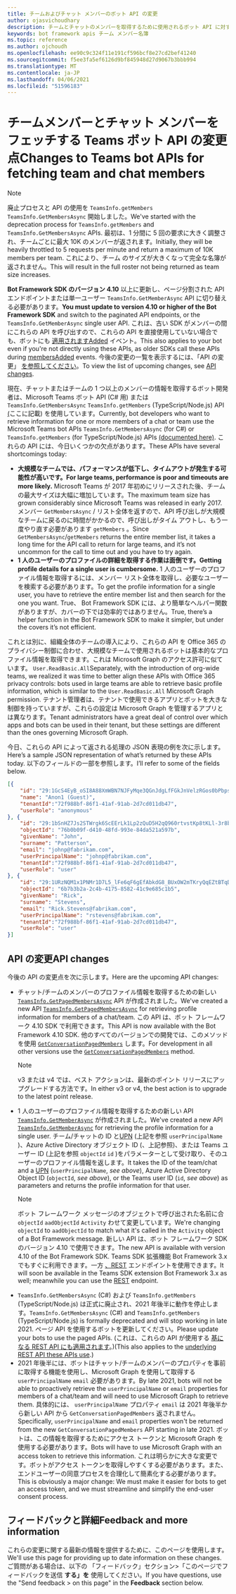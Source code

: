 ```yaml
---
title: チームおよびチャット メンバーのボット API の変更
author: ojasvichoudhary
description: チームとチャットのメンバーを取得するために使用されるボット API に対する今後の変更と進行中の変更について説明します。
keywords: bot framework apis チーム メンバー名簿
ms.topic: reference
ms.author: ojchoudh
ms.openlocfilehash: ee90c9c324f11e191cf596bcf8e27cd2bef41240
ms.sourcegitcommit: f5ee3fa5ef6126d9bf845948d27d9067b3bbb994
ms.translationtype: MT
ms.contentlocale: ja-JP
ms.lasthandoff: 04/06/2021
ms.locfileid: "51596183"
---
```

# <a name="changes-to-teams-bot-apis-for-fetching-team-and-chat-members"></a><span data-ttu-id="cfdd5-104">チームメンバーとチャット メンバーをフェッチする Teams ボット API の変更点</span><span class="sxs-lookup"><span data-stu-id="cfdd5-104">Changes to Teams bot APIs for fetching team and chat members</span></span>

>[!NOTE]
> <span data-ttu-id="cfdd5-105">廃止プロセスと API の使用を `TeamsInfo.getMembers` `TeamsInfo.GetMembersAsync` 開始しました。</span><span class="sxs-lookup"><span data-stu-id="cfdd5-105">We've started with the deprecation process for `TeamsInfo.getMembers` and `TeamsInfo.GetMembersAsync` APIs.</span></span> <span data-ttu-id="cfdd5-106">最初は、1 分間に 5 回の要求に大きく調整され、チームごとに最大 10K のメンバーが返されます。</span><span class="sxs-lookup"><span data-stu-id="cfdd5-106">Initially, they will be heavily throttled to 5 requests per minute and return a maximum of 10K members per team.</span></span> <span data-ttu-id="cfdd5-107">これにより、チーム のサイズが大きくなって完全な名簿が返されません。</span><span class="sxs-lookup"><span data-stu-id="cfdd5-107">This will result in the full roster not being returned as team size increases.</span></span> 
> 
> <span data-ttu-id="cfdd5-108">**Bot Framework SDK のバージョン 4.10** 以上に更新し、ページ分割された API エンドポイントまたは単一ユーザー `TeamsInfo.GetMemberAsync` API に切り替える必要があります。</span><span class="sxs-lookup"><span data-stu-id="cfdd5-108">**You must update to version 4.10 or higher of the Bot Framework SDK** and switch to the paginated API endpoints, or the `TeamsInfo.GetMemberAsync` single user API.</span></span> <span data-ttu-id="cfdd5-109">これは、古い SDK がメンバーの間にこれらの API を呼び出すので、これらの API を直接使用していない場合でも、ボットにも [適用されますAdded](../bots/how-to/conversations/subscribe-to-conversation-events.md#team-members-added) イベント。</span><span class="sxs-lookup"><span data-stu-id="cfdd5-109">This also applies to your bot even if you're not directly using these APIs, as older SDKs call these APIs during [membersAdded](../bots/how-to/conversations/subscribe-to-conversation-events.md#team-members-added) events.</span></span> <span data-ttu-id="cfdd5-110">今後の変更の一覧を表示するには、「API の変更」 [を参照してください](team-chat-member-api-changes.md#api-changes)。</span><span class="sxs-lookup"><span data-stu-id="cfdd5-110">To view the list of upcoming changes, see [API changes](team-chat-member-api-changes.md#api-changes).</span></span> 

<span data-ttu-id="cfdd5-111">現在、チャットまたはチームの 1 つ以上のメンバーの情報を取得するボット開発者は、Microsoft Teams ボット API (C# 用) または `TeamsInfo.GetMembersAsync` `TeamsInfo.getMembers` (TypeScript/Node.js) API [(](../bots/how-to/get-teams-context.md#fetching-the-roster-or-user-profile)ここに記載) を使用しています。</span><span class="sxs-lookup"><span data-stu-id="cfdd5-111">Currently, bot developers who want to retrieve information for one or more members of a chat or team use the Microsoft Teams bot APIs `TeamsInfo.GetMembersAsync` (for C#) or `TeamsInfo.getMembers` (for TypeScript/Node.js) APIs [(documented here)](../bots/how-to/get-teams-context.md#fetching-the-roster-or-user-profile).</span></span> <span data-ttu-id="cfdd5-112">これらの API には、今日いくつかの欠点があります。</span><span class="sxs-lookup"><span data-stu-id="cfdd5-112">These APIs have several shortcomings today:</span></span>

* <span data-ttu-id="cfdd5-113">**大規模なチームでは、パフォーマンスが低下し、タイムアウトが発生する可能性が高いです。**</span><span class="sxs-lookup"><span data-stu-id="cfdd5-113">**For large teams, performance is poor and timeouts are more likely.**</span></span> <span data-ttu-id="cfdd5-114">Microsoft Teams が 2017 年初めにリリースされた後、チームの最大サイズは大幅に増加しています。</span><span class="sxs-lookup"><span data-stu-id="cfdd5-114">The maximum team size has grown considerably since Microsoft Teams was released in early 2017.</span></span> <span data-ttu-id="cfdd5-115">メンバー `GetMembersAsync` / リスト全体を返すので、API 呼び出しが大規模なチームに戻るのに時間がかかるので、呼び出しがタイム アウトし、もう一度やり直す必要があります `getMembers` 。</span><span class="sxs-lookup"><span data-stu-id="cfdd5-115">Since `GetMembersAsync`/`getMembers` returns the entire member list, it takes a long time for the API call to return for large teams, and it’s not uncommon for the call to time out and you have to try again.</span></span>
* <span data-ttu-id="cfdd5-116">**1 人のユーザーのプロファイルの詳細を取得する作業は面倒です。**</span><span class="sxs-lookup"><span data-stu-id="cfdd5-116">**Getting profile details for a single user is cumbersome.**</span></span> <span data-ttu-id="cfdd5-117">1 人のユーザーのプロファイル情報を取得するには、メンバー リスト全体を取得し、必要なユーザーを検索する必要があります。</span><span class="sxs-lookup"><span data-stu-id="cfdd5-117">To get the profile information for a single user, you have to retrieve the entire member list and then search for the one you want.</span></span> <span data-ttu-id="cfdd5-118">True、 Bot Framework SDK には、より簡単なヘルパー関数がありますが、カバーの下では効率的ではありません。</span><span class="sxs-lookup"><span data-stu-id="cfdd5-118">True, there’s a helper function in the Bot Framework SDK to make it simpler, but under the covers it’s not efficient.</span></span>

<span data-ttu-id="cfdd5-119">これとは別に、組織全体のチームの導入により、これらの API を Office 365 のプライバシー制御に合わせ、大規模なチームで使用されるボットは基本的なプロファイル情報を取得できます。これは Microsoft Graph のアクセス許可に似ています。 `User.ReadBasic.All`</span><span class="sxs-lookup"><span data-stu-id="cfdd5-119">Separately, with the introduction of org-wide teams, we realized it was time to better align these APIs with Office 365 privacy controls: bots used in large teams are able to retrieve basic profile information, which is similar to the `User.ReadBasic.All` Microsoft Graph permission.</span></span> <span data-ttu-id="cfdd5-120">テナント管理者は、テナントで使用できるアプリとボットを大きな制御を持っていますが、これらの設定は Microsoft Graph を管理するアプリとは異なります。</span><span class="sxs-lookup"><span data-stu-id="cfdd5-120">Tenant administrators have a great deal of control over which apps and bots can be used in their tenant, but these settings are different than the ones governing Microsoft Graph.</span></span>

<span data-ttu-id="cfdd5-121">今日、これらの API によって返される処理の JSON 表現の例を次に示します。</span><span class="sxs-lookup"><span data-stu-id="cfdd5-121">Here’s a sample JSON representation of what’s returned by these APIs today.</span></span> <span data-ttu-id="cfdd5-122">以下のフィールドの一部を参照します。</span><span class="sxs-lookup"><span data-stu-id="cfdd5-122">I’ll refer to some of the fields below.</span></span>

```json
[{
    "id": "29:1GcS4EyB_oSI8A88XmWBN7NJFyMqe3QGnJdgLfFGkJnVelzRGos0bPbpsfJjcbAD22bmKc4GMbrY2g4JDrrA8vM06X1-cHHle4zOE6U4ttcc",
    "name": "Anon1 (Guest)",
    "tenantId":"72f988bf-86f1-41af-91ab-2d7cd011db47",
    "userRole": "anonymous"
}, {
    "id": "29:1bSnHZ7Js2STWrgk6ScEErLk1Lp2zQuD5H2qQ960rtvstKp8tKLl-3r8b6DoW0QxZimuTxk_kupZ1DBMpvIQQUAZL-PNj0EORDvRZXy8kvWk",
    "objectId": "76b0b09f-d410-48fd-993e-84da521a597b",
    "givenName": "John",
    "surname": "Patterson",
    "email": "johnp@fabrikam.com",
    "userPrincipalName": "johnp@fabrikam.com",
    "tenantId":"72f988bf-86f1-41af-91ab-2d7cd011db47",
    "userRole": "user"
}, {
    "id": "29:1URzNQM1x1PNMr1D7L5_lFe6qF6gEfAbkdG8_BUxOW2mTKryQqEZtBTqDt10-MghkzjYDuUj4KG6nvg5lFAyjOLiGJ4jzhb99WrnI7XKriCs",
    "objectId": "6b7b3b2a-2c4b-4175-8582-41c9e685c1b5",
    "givenName": "Rick",
    "surname": "Stevens",
    "email": "Rick.Stevens@fabrikam.com",
    "userPrincipalName": "rstevens@fabrikam.com",
    "tenantId":"72f988bf-86f1-41af-91ab-2d7cd011db47",
    "userRole": "user"
}]
```

## <a name="api-changes"></a><span data-ttu-id="cfdd5-123">API の変更</span><span class="sxs-lookup"><span data-stu-id="cfdd5-123">API changes</span></span>

<span data-ttu-id="cfdd5-124">今後の API の変更点を次に示します。</span><span class="sxs-lookup"><span data-stu-id="cfdd5-124">Here are the upcoming API changes:</span></span>

* <span data-ttu-id="cfdd5-125">チャット/チームのメンバーのプロファイル情報を取得するための新しい [`TeamsInfo.GetPagedMembersAsync`](~/bots/how-to/get-teams-context.md?tabs=dotnet#fetching-the-roster-or-user-profile) API が作成されました。</span><span class="sxs-lookup"><span data-stu-id="cfdd5-125">We've created a new API [`TeamsInfo.GetPagedMembersAsync`](~/bots/how-to/get-teams-context.md?tabs=dotnet#fetching-the-roster-or-user-profile) for retrieving profile information for members of a chat/team.</span></span> <span data-ttu-id="cfdd5-126">この API は、ボット フレームワーク 4.10 SDK で利用できます。</span><span class="sxs-lookup"><span data-stu-id="cfdd5-126">This API is now available with the Bot Framework 4.10 SDK.</span></span> <span data-ttu-id="cfdd5-127">他のすべてのバージョンでの開発では、このメソッドを使用 [`GetConversationPagedMembers`](/dotnet/api/microsoft.bot.connector.conversationsextensions.getconversationpagedmembersasync?view=botbuilder-dotnet-stable&preserve-view=true) します。</span><span class="sxs-lookup"><span data-stu-id="cfdd5-127">For development in all other versions use the [`GetConversationPagedMembers`](/dotnet/api/microsoft.bot.connector.conversationsextensions.getconversationpagedmembersasync?view=botbuilder-dotnet-stable&preserve-view=true) method.</span></span>
  > [!NOTE]
  > <span data-ttu-id="cfdd5-128">v3 または v4 では、ベスト アクションは、最新のポイント リリースにアップグレードする方法です。</span><span class="sxs-lookup"><span data-stu-id="cfdd5-128">In either v3 or v4, the best action is to upgrade to the latest point release.</span></span>
* <span data-ttu-id="cfdd5-129">1 人のユーザーのプロファイル情報を取得するための新しい API [`TeamsInfo.GetMemberAsync`](~/bots/how-to/get-teams-context.md?tabs=dotnet#get-single-member-details) が作成されました。</span><span class="sxs-lookup"><span data-stu-id="cfdd5-129">We've created a new API [`TeamsInfo.GetMemberAsync`](~/bots/how-to/get-teams-context.md?tabs=dotnet#get-single-member-details) for retrieving the profile information for a single user.</span></span> <span data-ttu-id="cfdd5-130">チーム/チャットの ID と[UPN](https://docs.microsoft.com/windows/win32/ad/naming-properties#userprincipalname) (上記を参照 `userPrincipalName` )、Azure Active Directory オブジェクト ID (、上記参照)、または Teams ユーザー ID (上記を参照 `objectId`  `id` )をパラメーターとして受け取り、そのユーザーのプロファイル情報を返します。</span><span class="sxs-lookup"><span data-stu-id="cfdd5-130">It takes the ID of the team/chat and a [UPN](https://docs.microsoft.com/windows/win32/ad/naming-properties#userprincipalname) (`userPrincipalName`, *see above*), Azure Active Directory Object ID (`objectId`, *see above*), or the Teams user ID (`id`, *see above*) as parameters and returns the profile information for that user.</span></span>
  > [!NOTE]
  > <span data-ttu-id="cfdd5-131">ボット フレームワーク メッセージのオブジェクトで呼び出された名前に合 `objectId` `aadObjectId` `Activity` わせて変更しています。</span><span class="sxs-lookup"><span data-stu-id="cfdd5-131">We're changing `objectId` to `aadObjectId` to match what it's called in the `Activity` object of a Bot Framework message.</span></span> <span data-ttu-id="cfdd5-132">新しい API は、ボット フレームワーク SDK のバージョン 4.10 で使用できます。</span><span class="sxs-lookup"><span data-stu-id="cfdd5-132">The new API is available with version 4.10 of the Bot Framework SDK.</span></span> <span data-ttu-id="cfdd5-133">Teams SDK 拡張機能 Bot Framework 3.x でもすぐに利用できます。一方 [、REST](~/bots/how-to/get-teams-context.md?tabs=json#get-single-member-details) エンドポイントを使用できます。</span><span class="sxs-lookup"><span data-stu-id="cfdd5-133">It will soon be available in the Teams SDK extension Bot Framework 3.x as well; meanwhile you can use the [REST](~/bots/how-to/get-teams-context.md?tabs=json#get-single-member-details) endpoint.</span></span>
* <span data-ttu-id="cfdd5-134">`TeamsInfo.GetMembersAsync` (C#) および `TeamsInfo.getMembers` (TypeScript/Node.js) は正式に廃止され、2021 年後半に動作を停止します。</span><span class="sxs-lookup"><span data-stu-id="cfdd5-134">`TeamsInfo.GetMembersAsync` (C#) and `TeamsInfo.getMembers` (TypeScript/Node.js) is formally deprecated and will stop working in late 2021.</span></span> <span data-ttu-id="cfdd5-135">ページ API を使用するボットを更新してください。</span><span class="sxs-lookup"><span data-stu-id="cfdd5-135">Please update your bots to use the paged APIs.</span></span> <span data-ttu-id="cfdd5-136">(これは、これらの API が使用する [基になる REST API にも適用されます](~/bots/how-to/get-teams-context.md?tabs=json)。)</span><span class="sxs-lookup"><span data-stu-id="cfdd5-136">(This also applies to the [underlying REST API these APIs use](~/bots/how-to/get-teams-context.md?tabs=json).)</span></span>
* <span data-ttu-id="cfdd5-137">2021 年後半には、ボットはチャット/チームのメンバーのプロパティを事前に取得する機能を使用し、Microsoft Graph を使用して取得する `userPrincipalName` `email` 必要があります。</span><span class="sxs-lookup"><span data-stu-id="cfdd5-137">By late 2021, bots will not be able to proactively retrieve the `userPrincipalName` or `email` properties for members of a chat/team and will need to use Microsoft Graph to retrieve them.</span></span> <span data-ttu-id="cfdd5-138">具体的には、 `userPrincipalName` プロパティ `email` は 2021 年後半から新しい API から `GetConversationPagedMembers` 返されません。</span><span class="sxs-lookup"><span data-stu-id="cfdd5-138">Specifically, `userPrincipalName` and `email` properties won't be returned from the new `GetConversationPagedMembers` API starting in late 2021.</span></span> <span data-ttu-id="cfdd5-139">ボットは、この情報を取得するためにアクセス トークンと Microsoft Graph を使用する必要があります。</span><span class="sxs-lookup"><span data-stu-id="cfdd5-139">Bots will have to use Microsoft Graph with an access token to retrieve this information.</span></span> <span data-ttu-id="cfdd5-140">これは明らかに大きな変更です。ボットがアクセス トークンを取得しやすくする必要があります。また、エンドユーザーの同意プロセスを合理化して簡素化する必要があります。</span><span class="sxs-lookup"><span data-stu-id="cfdd5-140">This is obviously a major change: We must make it easier for bots to get an access token, and we must streamline and simplify the end-user consent process.</span></span>

## <a name="feedback-and-more-information"></a><span data-ttu-id="cfdd5-141">フィードバックと詳細</span><span class="sxs-lookup"><span data-stu-id="cfdd5-141">Feedback and more information</span></span>

<span data-ttu-id="cfdd5-142">これらの変更に関する最新の情報を提供するために、このページを使用します。</span><span class="sxs-lookup"><span data-stu-id="cfdd5-142">We'll use this page for providing up to date information on these changes.</span></span> <span data-ttu-id="cfdd5-143">ご質問がある場合は、以下の 「フィードバック」セクション>「このページでフィードバックを送信 **する」を** 使用してください。</span><span class="sxs-lookup"><span data-stu-id="cfdd5-143">If you have questions, use the "Send feedback > on this page" in the **Feedback** section below.</span></span>
